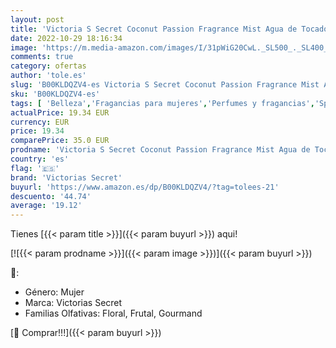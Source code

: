 ```yaml
---
layout: post
title: 'Victoria S Secret Coconut Passion Fragrance Mist Agua de Tocador - 250 ml'
date: 2022-10-29 18:16:34
image: 'https://m.media-amazon.com/images/I/31pWiG20CwL._SL500_._SL400_.jpg'
comments: true
category: ofertas
author: 'tole.es'
slug: 'B00KLDQZV4-es Victoria S Secret Coconut Passion Fragrance Mist Agua de...'
sku: 'B00KLDQZV4-es'
tags: [ 'Belleza','Fragancias para mujeres','Perfumes y fragancias','Sprays corporales con fragancia para mujeres','agua','de','tocador','victorias secret','🇪🇸', ]
actualPrice: 19.34 EUR
currency: EUR
price: 19.34
comparePrice: 35.0 EUR
prodname: 'Victoria S Secret Coconut Passion Fragrance Mist Agua de Tocador - 250 ml'
country: 'es'
flag: '🇪🇸'
brand: 'Victorias Secret'
buyurl: 'https://www.amazon.es/dp/B00KLDQZV4/?tag=tolees-21'
descuento: '44.74'
average: '19.12'
---
```


Tienes [{{< param title >}}]({{< param buyurl >}}) aqui!

[![{{< param prodname >}}]({{< param image >}})]({{< param buyurl >}})

🔎:

- Género: Mujer
- Marca: Victorias Secret
- Familias Olfativas: Floral, Frutal, Gourmand

[🛒 Comprar!!!]({{< param buyurl >}})
